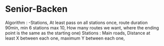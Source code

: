 # Senior-Backen
Algorithm : -Stations, At least pass on all stations once, route duration 90min, min 6 stations max 10, How many routes we want, where the ending point is the same as the starting one)
Stations : Main roads, Distance at least X between each one, maximum Y between each one,
